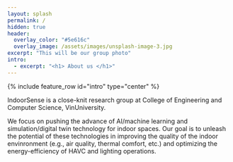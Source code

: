 ```yaml
---
layout: splash
permalink: /
hidden: true
header:
  overlay_color: "#5e616c"
  overlay_image: /assets/images/unsplash-image-3.jpg
excerpt: "This will be our group photo"
intro: 
  - excerpt: "<h1> About us </h1>"
---
```


{% include feature_row id="intro" type="center" %}
<p>IndoorSense is a close-knit research group at College of Engineering and Computer Science, VinUniversity.</p>

<p>We focus on pushing the advance of AI/machine learning and simulation/digital twin technology for indoor spaces. Our goal is to unleash the potential of these technologies in improving the quality of the indoor envinronment (e.g., air quality, thermal comfort, etc.) and optimizing the energy-efficiency of HAVC and lighting operations.</p>
